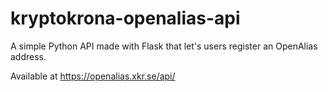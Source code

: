 # kryptokrona-openalias-api
A simple Python API made with Flask that let's users register an OpenAlias address.

Available at https://openalias.xkr.se/api/
